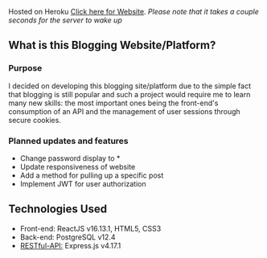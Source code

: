 Hosted on Heroku [Click here for Website](https://blog-frontend-1.herokuapp.com/).
*Please note that it takes a couple seconds for the server to wake up*

## What is this Blogging Website/Platform?

### Purpose

I decided on developing this blogging site/platform due to the simple fact that 
blogging is still popular and such a project would require me to learn many new skills: the most important ones being the front-end's consumption of an API and the management of user sessions through secure cookies.

### Planned updates and features

- Change password display to *
- Update responsiveness of website
- Add a method for pulling up a specific post
- Implement JWT for user authorization

## Technologies Used

- Front-end: ReactJS v16.13.1, HTML5, CSS3
- Back-end: PostgreSQL v12.4
- [RESTful-API:](https://github.com/GaryVang/blog-api-2) Express.js v4.17.1